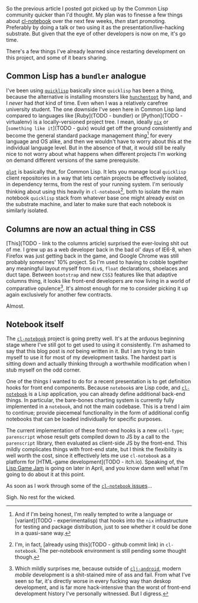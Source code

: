 So the previous article I posted got picked up by the Common Lisp community quicker than I'd thought. My plan was to finesse a few things about [cl-notebook](https://github.com/inaimathi/cl-notebook) over the next few weeks, _then_ start promoting. Preferably by doing a talk or two using it as the presentation/live-hacking substrate. But given that the eye of other developers is now on me, it's go time.

There's a few things I've already learned since restarting development on this project, and some of it bears sharing.

## Common Lisp has a `bundler` analogue

I've been using [`quicklisp`](TODO) basically since `quicklisp` has been a thing, because the alternative is installing mosnsters like [`hunchentoot`](TODO) by hand, and I _never_ had _that_ kind of time. Even when I was a relatively carefree university student. The one downside I've seen here in Common Lisp land compared to languages like [Ruby](TODO - bundler) or [Python](TODO - virtualenv) is a locally-versioned project tree. I mean, ideally [`nix`](TODO) or [`something like it`](TODO - guix) would get off the ground consistently and become the general standard package management _thing_[^and-if-im-being-honest] for every language and OS alike, and then we wouldn't have to worry about this at the individual language level. But in the absence of that, it would still be really nice to not worry about what happens when different projects I'm working on demand different versions of the same prerequisite.

[^and-if-im-being-honest]: And if I'm being honest, I'm really tempted to write a language or [variant](TODO - experimentalisp) that hooks into the `nix` infrastructure for testing and package distribution, just to see whether it could be done in a quasi-sane way.

[`qlot`](TODO) is basically that, for Common Lisp. It lets you manage local `quicklisp` client repositories in a way that lets certain projects be effectively isolated, in dependency terms, from the rest of your running system. I'm seriously thinking about using this heavily in `cl-notebook`[^already-actually-done], both to isolate the main notebook `quicklisp` stack from whatever base one might already exist on the substrate machine, and later to make sure that each notebook is similarly isolated.

[^already-actually-done]: I'm, in fact, [already using this](TODO - github commit link) in `cl-notebook`. The per-notebook environment is still pending some thought though.

## Columns are now an actual thing in CSS

[This](TODO - link to the columns article) surprised the ever-loving shit out of me. I grew up as a web developer back in the bad ol' days of IE6-8, when Firefox was just getting back in the game, and Google Chrome was still probably someones' 10% project. So I'm used to having to cobble together any meaningful layout myself from `div`s, `float` declarations, shoelaces and duct tape. Between `bootstrap` and new `CSS3` features like that adaptive columns thing, it looks like front-end developers are now living in a world of comparative opulence[^which-mildly-surprises-me]. It's almost enough for me to consider picking it up again exclusively for another few contracts.

[^which-mildly-surprises-me]: Which mildly surprises me, because outside of [`clj-android`](TODO), modern _mobile_ development is a shit-stained mire of ass and fail. From what I've seen so far, it's directly worse in every fucking way than deskop development, and is far more hack-intensive than the worst of front-end development history I've personally witnessed. But I digress.

Almost.

## Notebook itself

The [`cl-notebook`](TODO) project is going pretty well. It's at the arduous beginning stage where I've still got to get used to using it consistently. I'm ashamed to say that this blog post is _not_ being written in it. But I am trying to train myself to use it for most of my development tasks. The hardest part is sitting down and actually thinking through a worthwhile modification when I stub myself on the odd corner.

One of the things I wanted to do for a recent presentation is to get definition hooks for front end components. Because `notebook`s are Lisp code, and [`cl-notebook`](TODO) is a Lisp application, you can already define additional back-end things. In particular, the bare-bones charting system is currently fully implemented in a `notebook`, and not the main codebase. This is a trend I aim to continue; provide piecemeal functionality in the form of additional config notebooks that can be loaded individually for specific purposes.

The current implementation of these front-end hooks is a new `cell-type`; `parenscript` whose result gets compiled down to JS by a call to the `parenscript` library, then evaluated as client-side JS by the front-end. This mildly complicates things with front-end state, but I think the flexibility is well worth the cost, since it effectively lets me use `cl-notebook` as a platform for [HTML-game development](TODO - itch.io). Speaking of, the [Lisp Game Jam](TODO) is going on later in April, and you know damn well what I'm going to do about it at this point.

As soon as I work through some of the [`cl-notebook` issues](https://github.com/inaimathi/cl-notebook/issues?q=is%3Aissue+is%3Aopen)...

Sigh. No rest for the wicked.
